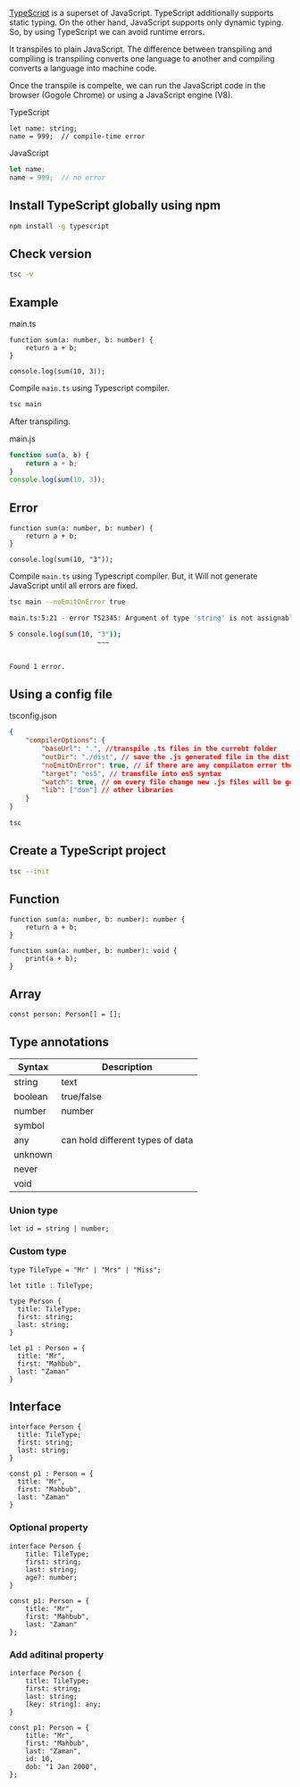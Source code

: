 [TypeScript](https://www.typescriptlang.org/) is a superset of JavaScript. TypeScript additionally supports static typing. On the other hand, JavaScript supports only dynamic typing. So, by using TypeScript we can avoid runtime errors. 

It transpiles to plain JavaScript. The difference between transpiling and compiling is transpiling converts one language to another and compiling converts a language 
into machine code.

Once the transpile is compelte, we can run the JavaScript code in the browser (Gogole Chrome) or using a JavaScript engine (V8).


TypeScript
```tsx
let name: string;
name = 999;  // compile-time error
```

JavaScript
```js
let name;
name = 999;  // no error
```

## Install TypeScript globally using npm

```sh
npm install -g typescript
```

## Check version 

```sh
tsc -v
```

## Example

main.ts

```tsx
function sum(a: number, b: number) {
	return a + b;
}

console.log(sum(10, 3));
```

Compile `main.ts` using Typescript compiler.

```sh
tsc main
```

After transpiling.

main.js

```js
function sum(a, b) {
    return a + b;
}
console.log(sum(10, 3));
```

## Error

```tsx
function sum(a: number, b: number) {
	return a + b;
}

console.log(sum(10, "3"));
```

Compile `main.ts` using Typescript compiler. But, it Will not generate JavaScript until all errors are fixed.

```sh
tsc main --noEmitOnError true
```

```sh
main.ts:5:21 - error TS2345: Argument of type 'string' is not assignable to parameter of type 'number'.

5 console.log(sum(10, "3"));
                      ~~~


Found 1 error.
```

## Using a config file

tsconfig.json
```json
{
	"compilerOptions": {
		"baseUrl": ".", //transpile .ts files in the currebt folder
		"outDir": "./dist", // save the .js generated file in the dist folder
		"noEmitOnError": true, // if there are any compilaton error then don't generate .js files
		"target": "es5", // transfile into es5 syntax
		"watch": true, // on every file change new .js files will be generated automatically
		"lib": ["dom"] // other libraries
	}
}
```

```sh
tsc
```

## Create a TypeScript project

```sh
tsc --init
```



## Function

```tsx
function sum(a: number, b: number): number {
	return a + b;
}
```

```tsx
function sum(a: number, b: number): void {
	print(a + b);
}
```

## Array

```tsx
const person: Person[] = [];
```

## Type annotations


| Syntax      | Description |
| ----------- | ----------- |
| string      | text                                    |
| boolean     | true/false                              |
| number      | number                                  |
| symbol      |                                         |
| any         | can hold different types of data        |
| unknown     |                                         |
| never       |                                         |
| void        |                                         |

### Union type

```tsx
let id = string | number;
```

### Custom type

```tsx
type TileType = "Mr" | "Mrs" | "Miss";

let title : TileType;
```

```tsx
type Person {
  title: TileType;
  first: string;
  last: string;
}

let p1 : Person = {
  title: "Mr",
  first: "Mahbub",
  last: "Zaman"
}
```

## Interface

```tsx
interface Person {
  title: TileType;
  first: string;
  last: string;
}

const p1 : Person = {
  title: "Mr",
  first: "Mahbub",
  last: "Zaman"
}
```

### Optional property

```tsx
interface Person {
	title: TileType;
	first: string;
	last: string;
	age?: number;
}

const p1: Person = {
	title: "Mr",
	first: "Mahbub",
	last: "Zaman"
};
```


### Add aditinal property

```tsx
interface Person {
	title: TileType;
	first: string;
	last: string;
	[key: string]: any;
}

const p1: Person = {
	title: "Mr",
	first: "Mahbub",
	last: "Zaman",
	id: 10,
	dob: "1 Jan 2000",
};
```
